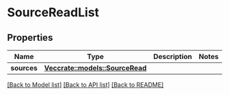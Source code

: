 # SourceReadList

## Properties

Name | Type | Description | Notes
------------ | ------------- | ------------- | -------------
**sources** | [**Vec<crate::models::SourceRead>**](SourceRead.md) |  | 

[[Back to Model list]](../README.md#documentation-for-models) [[Back to API list]](../README.md#documentation-for-api-endpoints) [[Back to README]](../README.md)



